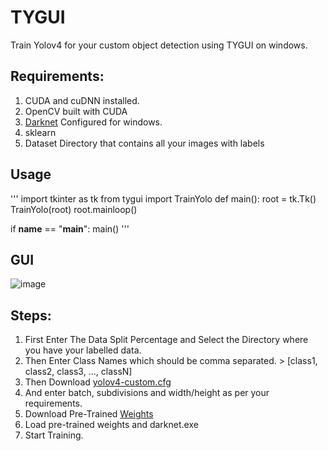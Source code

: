 # TYGUI

Train Yolov4 for your custom object detection using TYGUI on windows. 
## Requirements:
1. CUDA and cuDNN installed.
2. OpenCV built with CUDA
3. [Darknet](https://github.com/AlexeyAB/darknet) Configured for windows.
4. sklearn
5. Dataset Directory that contains all your images with labels

## Usage 
'''
import tkinter as tk
from tygui import TrainYolo
def main():
	root = tk.Tk()
	TrainYolo(root)
	root.mainloop()

if __name__ == "__main__":
	main()
'''

## GUI
![image](https://user-images.githubusercontent.com/53510596/120350802-bd731780-c318-11eb-8f0a-b563c07d65fc.png)

## Steps:
1. First Enter The Data Split Percentage and Select the Directory where you have your labelled data.
2. Then Enter Class Names which should be comma separated. > [class1, class2, class3, ..., classN]
3. Then Download [yolov4-custom.cfg](https://github.com/AlexeyAB/darknet/blob/master/cfg/yolov4-custom.cfg)
4. And enter batch, subdivisions and width/height as per your requirements.
5. Download Pre-Trained [Weights](https://github.com/AlexeyAB/darknet/releases/download/darknet_yolo_v3_optimal/yolov4.conv.137)
6. Load pre-trained weights and darknet.exe
7. Start Training.

